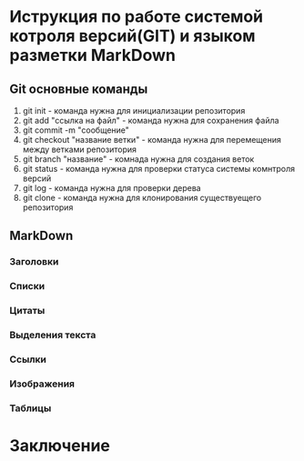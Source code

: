 # Иструкция по работе системой котроля версий(GIT) и языком разметки MarkDown
## Git основные команды  
1. git init - команда нужна для инициализации репозитория
2. git add "ссылка на файл" - команда нужна для сохранения файла 
3. git commit -m "сообщение"
4. git checkout "название ветки" - команда нужна для перемещения между ветками репозитория 
5. git branch "название" - комнада нужна для создания веток 
6. git status - команда нужна для проверки статуса системы комнтроля версий
7. git log - команда нужна для проверки дерева 
8. git clone - команда нужна для клонирования существуещего репозитория 

## MarkDown 

### Заголовки

### Списки

### Цитаты

### Выделения текста

### Ссылки

### Изображения

### Таблицы 

# Заключение